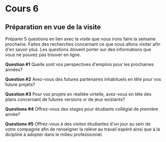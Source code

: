 # Cours 6
## Préparation en vue de la visite
Préparer 5 questions en lien avec la visite que nous irons faire la semaine prochaine. Faites des recherches concernant ce que nous allons visiter afin d'en savoir plus. Les questions doivent porter sur des informations que vous ne pouvez pas trouver en ligne.

**Question #1**
Quelle sont vos perspectives d'emplois pour les prochaines années?

**Question #2**
Avez-vous des futures partenaires inhabituels en tête pour vos future projets?

**Question #3**
Pour vos projets en réalitée virtelle, avez-vous en tête des plans concernant de futures versions vr de jeux existants?

**Questions #4**
Offrez-vous des stages pour étudiants collégial de première année?

**Questions #5**
Offrez-vous à des visites étudiantes d'un jour au sein de votre compagnie afin de renseigner la relève au travail espéré ainsi que à la dicipline à adopter dans le milieu professionnel.

